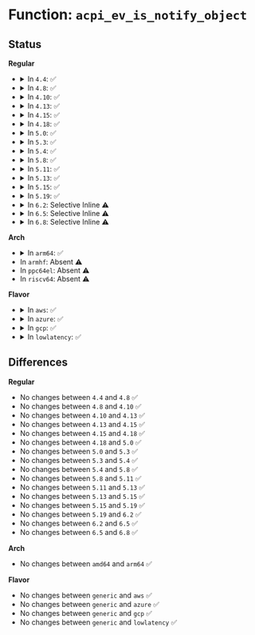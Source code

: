 # Function: <code>acpi_ev_is_notify_object</code>

## Status
<b>Regular</b>
<ul>
<li>
<details>
<summary>In <code>4.4</code>: ✅</summary>

```c
u8 acpi_ev_is_notify_object(struct acpi_namespace_node *node);
```

**Collision:** Unique Global

**Inline:** No

**Transformation:** False

**Instances:**

```
In drivers/acpi/acpica/evmisc.c (ffffffff8149178c)
Location: drivers/acpi/acpica/evmisc.c:69
Inline: False
Direct callers:
  - drivers/acpi/acpica/evmisc.c:acpi_ev_queue_notify_request
  - drivers/acpi/acpica/exoparg2.c:acpi_ex_opcode_2A_0T_0R
```
**Symbols:**

```
ffffffff8149178c-ffffffff814917b1: acpi_ev_is_notify_object (STB_GLOBAL)
```
</details>
</li>
<li>
<details>
<summary>In <code>4.8</code>: ✅</summary>

```c
u8 acpi_ev_is_notify_object(struct acpi_namespace_node *node);
```

**Collision:** Unique Global

**Inline:** No

**Transformation:** False

**Instances:**

```
In drivers/acpi/acpica/evmisc.c (ffffffff814e056b)
Location: drivers/acpi/acpica/evmisc.c:69
Inline: False
Direct callers:
  - drivers/acpi/acpica/evmisc.c:acpi_ev_queue_notify_request
  - drivers/acpi/acpica/exoparg2.c:acpi_ex_opcode_2A_0T_0R
```
**Symbols:**

```
ffffffff814e056b-ffffffff814e0590: acpi_ev_is_notify_object (STB_GLOBAL)
```
</details>
</li>
<li>
<details>
<summary>In <code>4.10</code>: ✅</summary>

```c
u8 acpi_ev_is_notify_object(struct acpi_namespace_node *node);
```

**Collision:** Unique Global

**Inline:** No

**Transformation:** False

**Instances:**

```
In drivers/acpi/acpica/evmisc.c (ffffffff81502ed1)
Location: drivers/acpi/acpica/evmisc.c:69
Inline: False
Direct callers:
  - drivers/acpi/acpica/evmisc.c:acpi_ev_queue_notify_request
  - drivers/acpi/acpica/exoparg2.c:acpi_ex_opcode_2A_0T_0R
```
**Symbols:**

```
ffffffff81502ed1-ffffffff81502ef6: acpi_ev_is_notify_object (STB_GLOBAL)
```
</details>
</li>
<li>
<details>
<summary>In <code>4.13</code>: ✅</summary>

```c
u8 acpi_ev_is_notify_object(struct acpi_namespace_node *node);
```

**Collision:** Unique Global

**Inline:** No

**Transformation:** False

**Instances:**

```
In drivers/acpi/acpica/evmisc.c (ffffffff81513411)
Location: drivers/acpi/acpica/evmisc.c:69
Inline: False
Direct callers:
  - drivers/acpi/acpica/evmisc.c:acpi_ev_queue_notify_request
  - drivers/acpi/acpica/exoparg2.c:acpi_ex_opcode_2A_0T_0R
```
**Symbols:**

```
ffffffff81513411-ffffffff81513436: acpi_ev_is_notify_object (STB_GLOBAL)
```
</details>
</li>
<li>
<details>
<summary>In <code>4.15</code>: ✅</summary>

```c
u8 acpi_ev_is_notify_object(struct acpi_namespace_node *node);
```

**Collision:** Unique Global

**Inline:** No

**Transformation:** False

**Instances:**

```
In drivers/acpi/acpica/evmisc.c (ffffffff8155c03c)
Location: drivers/acpi/acpica/evmisc.c:69
Inline: False
Direct callers:
  - drivers/acpi/acpica/evmisc.c:acpi_ev_queue_notify_request
  - drivers/acpi/acpica/exoparg2.c:acpi_ex_opcode_2A_0T_0R
  - drivers/acpi/acpica/dbcmds.c:acpi_db_send_notify
```
**Symbols:**

```
ffffffff8155c03c-ffffffff8155c061: acpi_ev_is_notify_object (STB_GLOBAL)
```
</details>
</li>
<li>
<details>
<summary>In <code>4.18</code>: ✅</summary>

```c
u8 acpi_ev_is_notify_object(struct acpi_namespace_node *node);
```

**Collision:** Unique Global

**Inline:** No

**Transformation:** False

**Instances:**

```
In drivers/acpi/acpica/evmisc.c (ffffffff81592bbb)
Location: drivers/acpi/acpica/evmisc.c:35
Inline: False
Direct callers:
  - drivers/acpi/acpica/evmisc.c:acpi_ev_queue_notify_request
  - drivers/acpi/acpica/exoparg2.c:acpi_ex_opcode_2A_0T_0R
  - drivers/acpi/acpica/dbcmds.c:acpi_db_send_notify
```
**Symbols:**

```
ffffffff81592bbb-ffffffff81592be0: acpi_ev_is_notify_object (STB_GLOBAL)
```
</details>
</li>
<li>
<details>
<summary>In <code>5.0</code>: ✅</summary>

```c
u8 acpi_ev_is_notify_object(struct acpi_namespace_node *node);
```

**Collision:** Unique Global

**Inline:** No

**Transformation:** False

**Instances:**

```
In drivers/acpi/acpica/evmisc.c (ffffffff815ab25b)
Location: drivers/acpi/acpica/evmisc.c:35
Inline: False
Direct callers:
  - drivers/acpi/acpica/evmisc.c:acpi_ev_queue_notify_request
  - drivers/acpi/acpica/exoparg2.c:acpi_ex_opcode_2A_0T_0R
  - drivers/acpi/acpica/dbcmds.c:acpi_db_send_notify
```
**Symbols:**

```
ffffffff815ab25b-ffffffff815ab280: acpi_ev_is_notify_object (STB_GLOBAL)
```
</details>
</li>
<li>
<details>
<summary>In <code>5.3</code>: ✅</summary>

```c
u8 acpi_ev_is_notify_object(struct acpi_namespace_node *node);
```

**Collision:** Unique Global

**Inline:** No

**Transformation:** False

**Instances:**

```
In drivers/acpi/acpica/evmisc.c (ffffffff815dca51)
Location: drivers/acpi/acpica/evmisc.c:35
Inline: False
Direct callers:
  - drivers/acpi/acpica/evmisc.c:acpi_ev_queue_notify_request
  - drivers/acpi/acpica/exoparg2.c:acpi_ex_opcode_2A_0T_0R
  - drivers/acpi/acpica/dbcmds.c:acpi_db_send_notify
```
**Symbols:**

```
ffffffff815dca51-ffffffff815dca72: acpi_ev_is_notify_object (STB_GLOBAL)
```
</details>
</li>
<li>
<details>
<summary>In <code>5.4</code>: ✅</summary>

```c
u8 acpi_ev_is_notify_object(struct acpi_namespace_node *node);
```

**Collision:** Unique Global

**Inline:** No

**Transformation:** False

**Instances:**

```
In drivers/acpi/acpica/evmisc.c (ffffffff815fdd94)
Location: drivers/acpi/acpica/evmisc.c:35
Inline: False
Direct callers:
  - drivers/acpi/acpica/evmisc.c:acpi_ev_queue_notify_request
  - drivers/acpi/acpica/exoparg2.c:acpi_ex_opcode_2A_0T_0R
  - drivers/acpi/acpica/dbcmds.c:acpi_db_send_notify
```
**Symbols:**

```
ffffffff815fdd94-ffffffff815fddb5: acpi_ev_is_notify_object (STB_GLOBAL)
```
</details>
</li>
<li>
<details>
<summary>In <code>5.8</code>: ✅</summary>

```c
u8 acpi_ev_is_notify_object(struct acpi_namespace_node *node);
```

**Collision:** Unique Global

**Inline:** No

**Transformation:** False

**Instances:**

```
In drivers/acpi/acpica/evmisc.c (ffffffff816a9f5e)
Location: drivers/acpi/acpica/evmisc.c:35
Inline: False
Direct callers:
  - drivers/acpi/acpica/evmisc.c:acpi_ev_queue_notify_request
  - drivers/acpi/acpica/evxface.c:acpi_remove_notify_handler
  - drivers/acpi/acpica/evxface.c:acpi_install_notify_handler
  - drivers/acpi/acpica/exoparg2.c:acpi_ex_opcode_2A_0T_0R
  - drivers/acpi/acpica/dbcmds.c:acpi_db_send_notify
```
**Symbols:**

```
ffffffff816a9f5e-ffffffff816a9f7f: acpi_ev_is_notify_object (STB_GLOBAL)
```
</details>
</li>
<li>
<details>
<summary>In <code>5.11</code>: ✅</summary>

```c
u8 acpi_ev_is_notify_object(struct acpi_namespace_node *node);
```

**Collision:** Unique Global

**Inline:** No

**Transformation:** False

**Instances:**

```
In drivers/acpi/acpica/evmisc.c (ffffffff816c7810)
Location: drivers/acpi/acpica/evmisc.c:35
Inline: False
Direct callers:
  - drivers/acpi/acpica/evmisc.c:acpi_ev_queue_notify_request
  - drivers/acpi/acpica/evxface.c:acpi_remove_notify_handler
  - drivers/acpi/acpica/evxface.c:acpi_install_notify_handler
  - drivers/acpi/acpica/exoparg2.c:acpi_ex_opcode_2A_0T_0R
  - drivers/acpi/acpica/dbcmds.c:acpi_db_send_notify
```
**Symbols:**

```
ffffffff816c7810-ffffffff816c7831: acpi_ev_is_notify_object (STB_GLOBAL)
```
</details>
</li>
<li>
<details>
<summary>In <code>5.13</code>: ✅</summary>

```c
u8 acpi_ev_is_notify_object(struct acpi_namespace_node *node);
```

**Collision:** Unique Global

**Inline:** No

**Transformation:** False

**Instances:**

```
In drivers/acpi/acpica/evmisc.c (ffffffff816a9829)
Location: drivers/acpi/acpica/evmisc.c:35
Inline: False
Direct callers:
  - drivers/acpi/acpica/evmisc.c:acpi_ev_queue_notify_request
  - drivers/acpi/acpica/evxface.c:acpi_remove_notify_handler
  - drivers/acpi/acpica/evxface.c:acpi_install_notify_handler
  - drivers/acpi/acpica/exoparg2.c:acpi_ex_opcode_2A_0T_0R
  - drivers/acpi/acpica/dbcmds.c:acpi_db_send_notify
```
**Symbols:**

```
ffffffff816a9829-ffffffff816a984a: acpi_ev_is_notify_object (STB_GLOBAL)
```
</details>
</li>
<li>
<details>
<summary>In <code>5.15</code>: ✅</summary>

```c
u8 acpi_ev_is_notify_object(struct acpi_namespace_node *node);
```

**Collision:** Unique Global

**Inline:** No

**Transformation:** False

**Instances:**

```
In drivers/acpi/acpica/evmisc.c (ffffffff81720483)
Location: drivers/acpi/acpica/evmisc.c:35
Inline: False
Direct callers:
  - drivers/acpi/acpica/evmisc.c:acpi_ev_queue_notify_request
  - drivers/acpi/acpica/evxface.c:acpi_remove_notify_handler
  - drivers/acpi/acpica/evxface.c:acpi_install_notify_handler
  - drivers/acpi/acpica/exoparg2.c:acpi_ex_opcode_2A_0T_0R
  - drivers/acpi/acpica/dbcmds.c:acpi_db_send_notify
```
**Symbols:**

```
ffffffff81720483-ffffffff817204a4: acpi_ev_is_notify_object (STB_GLOBAL)
```
</details>
</li>
<li>
<details>
<summary>In <code>5.19</code>: ✅</summary>

```c
u8 acpi_ev_is_notify_object(struct acpi_namespace_node *node);
```

**Collision:** Unique Global

**Inline:** No

**Transformation:** False

**Instances:**

```
In drivers/acpi/acpica/evmisc.c (ffffffff818506b1)
Location: drivers/acpi/acpica/evmisc.c:35
Inline: False
Direct callers:
  - drivers/acpi/acpica/evmisc.c:acpi_ev_queue_notify_request
  - drivers/acpi/acpica/evxface.c:acpi_remove_notify_handler
  - drivers/acpi/acpica/evxface.c:acpi_install_notify_handler
  - drivers/acpi/acpica/exoparg2.c:acpi_ex_opcode_2A_0T_0R
  - drivers/acpi/acpica/dbcmds.c:acpi_db_send_notify
```
**Symbols:**

```
ffffffff818506b1-ffffffff818506d7: acpi_ev_is_notify_object (STB_GLOBAL)
```
</details>
</li>
<li>
<details>
<summary>In <code>6.2</code>: Selective Inline ⚠️</summary>

```c
u8 acpi_ev_is_notify_object(struct acpi_namespace_node *node);
```

**Collision:** Unique Global

**Inline:** Selective

**Transformation:** False

**Instances:**

```
In drivers/acpi/acpica/evmisc.c (ffffffff8198a3a5)
Location: drivers/acpi/acpica/evmisc.c:35
Inline: True
Inline callers:
  - drivers/acpi/acpica/evmisc.c:acpi_ev_queue_notify_request
Direct callers:
  - drivers/acpi/acpica/evxface.c:acpi_remove_notify_handler
  - drivers/acpi/acpica/evxface.c:acpi_install_notify_handler
  - drivers/acpi/acpica/exoparg2.c:acpi_ex_opcode_2A_0T_0R
  - drivers/acpi/acpica/dbcmds.c:acpi_db_send_notify
```
**Symbols:**

```
ffffffff8198a360-ffffffff8198a38a: acpi_ev_is_notify_object (STB_GLOBAL)
```
</details>
</li>
<li>
<details>
<summary>In <code>6.5</code>: Selective Inline ⚠️</summary>

```c
u8 acpi_ev_is_notify_object(struct acpi_namespace_node *node);
```

**Collision:** Unique Global

**Inline:** Selective

**Transformation:** False

**Instances:**

```
In drivers/acpi/acpica/evmisc.c (ffffffff819d0e05)
Location: drivers/acpi/acpica/evmisc.c:35
Inline: True
Inline callers:
  - drivers/acpi/acpica/evmisc.c:acpi_ev_queue_notify_request
Direct callers:
  - drivers/acpi/acpica/evxface.c:acpi_remove_notify_handler
  - drivers/acpi/acpica/evxface.c:acpi_install_notify_handler
  - drivers/acpi/acpica/exoparg2.c:acpi_ex_opcode_2A_0T_0R
  - drivers/acpi/acpica/dbcmds.c:acpi_db_send_notify
```
**Symbols:**

```
ffffffff819d0dc0-ffffffff819d0dea: acpi_ev_is_notify_object (STB_GLOBAL)
```
</details>
</li>
<li>
<details>
<summary>In <code>6.8</code>: Selective Inline ⚠️</summary>

```c
u8 acpi_ev_is_notify_object(struct acpi_namespace_node *node);
```

**Collision:** Unique Global

**Inline:** Selective

**Transformation:** False

**Instances:**

```
In drivers/acpi/acpica/evmisc.c (ffffffff81a1b965)
Location: drivers/acpi/acpica/evmisc.c:35
Inline: True
Inline callers:
  - drivers/acpi/acpica/evmisc.c:acpi_ev_queue_notify_request
Direct callers:
  - drivers/acpi/acpica/evxface.c:acpi_remove_notify_handler
  - drivers/acpi/acpica/evxface.c:acpi_install_notify_handler
  - drivers/acpi/acpica/exoparg2.c:acpi_ex_opcode_2A_0T_0R
  - drivers/acpi/acpica/dbcmds.c:acpi_db_send_notify
```
**Symbols:**

```
ffffffff81a1b920-ffffffff81a1b94a: acpi_ev_is_notify_object (STB_GLOBAL)
```
</details>
</li>
</ul>
<b>Arch</b>
<ul>
<li>
<details>
<summary>In <code>arm64</code>: ✅</summary>

```c
u8 acpi_ev_is_notify_object(struct acpi_namespace_node *node);
```

**Collision:** Unique Global

**Inline:** No

**Transformation:** False

**Instances:**

```
In drivers/acpi/acpica/evmisc.c (ffff800010782134)
Location: drivers/acpi/acpica/evmisc.c:35
Inline: False
Direct callers:
  - drivers/acpi/acpica/evmisc.c:acpi_ev_queue_notify_request
  - drivers/acpi/acpica/exoparg2.c:acpi_ex_opcode_2A_0T_0R
```
**Symbols:**

```
ffff800010782134-ffff80001078217c: acpi_ev_is_notify_object (STB_GLOBAL)
```
</details>
</li>
<li>
In <code>armhf</code>: Absent ⚠️
</li>
<li>
In <code>ppc64el</code>: Absent ⚠️
</li>
<li>
In <code>riscv64</code>: Absent ⚠️
</li>
</ul>
<b>Flavor</b>
<ul>
<li>
<details>
<summary>In <code>aws</code>: ✅</summary>

```c
u8 acpi_ev_is_notify_object(struct acpi_namespace_node *node);
```

**Collision:** Unique Global

**Inline:** No

**Transformation:** False

**Instances:**

```
In drivers/acpi/acpica/evmisc.c (ffffffff815e70bc)
Location: drivers/acpi/acpica/evmisc.c:35
Inline: False
Direct callers:
  - drivers/acpi/acpica/evmisc.c:acpi_ev_queue_notify_request
  - drivers/acpi/acpica/exoparg2.c:acpi_ex_opcode_2A_0T_0R
```
**Symbols:**

```
ffffffff815e70bc-ffffffff815e70dd: acpi_ev_is_notify_object (STB_GLOBAL)
```
</details>
</li>
<li>
<details>
<summary>In <code>azure</code>: ✅</summary>

```c
u8 acpi_ev_is_notify_object(struct acpi_namespace_node *node);
```

**Collision:** Unique Global

**Inline:** No

**Transformation:** False

**Instances:**

```
In drivers/acpi/acpica/evmisc.c (ffffffff815d270f)
Location: drivers/acpi/acpica/evmisc.c:35
Inline: False
Direct callers:
  - drivers/acpi/acpica/evmisc.c:acpi_ev_queue_notify_request
  - drivers/acpi/acpica/exoparg2.c:acpi_ex_opcode_2A_0T_0R
```
**Symbols:**

```
ffffffff815d270f-ffffffff815d2730: acpi_ev_is_notify_object (STB_GLOBAL)
```
</details>
</li>
<li>
<details>
<summary>In <code>gcp</code>: ✅</summary>

```c
u8 acpi_ev_is_notify_object(struct acpi_namespace_node *node);
```

**Collision:** Unique Global

**Inline:** No

**Transformation:** False

**Instances:**

```
In drivers/acpi/acpica/evmisc.c (ffffffff815f2074)
Location: drivers/acpi/acpica/evmisc.c:35
Inline: False
Direct callers:
  - drivers/acpi/acpica/evmisc.c:acpi_ev_queue_notify_request
  - drivers/acpi/acpica/exoparg2.c:acpi_ex_opcode_2A_0T_0R
  - drivers/acpi/acpica/dbcmds.c:acpi_db_send_notify
```
**Symbols:**

```
ffffffff815f2074-ffffffff815f2095: acpi_ev_is_notify_object (STB_GLOBAL)
```
</details>
</li>
<li>
<details>
<summary>In <code>lowlatency</code>: ✅</summary>

```c
u8 acpi_ev_is_notify_object(struct acpi_namespace_node *node);
```

**Collision:** Unique Global

**Inline:** No

**Transformation:** False

**Instances:**

```
In drivers/acpi/acpica/evmisc.c (ffffffff8160bf24)
Location: drivers/acpi/acpica/evmisc.c:35
Inline: False
Direct callers:
  - drivers/acpi/acpica/evmisc.c:acpi_ev_queue_notify_request
  - drivers/acpi/acpica/exoparg2.c:acpi_ex_opcode_2A_0T_0R
  - drivers/acpi/acpica/dbcmds.c:acpi_db_send_notify
```
**Symbols:**

```
ffffffff8160bf24-ffffffff8160bf45: acpi_ev_is_notify_object (STB_GLOBAL)
```
</details>
</li>
</ul>

## Differences
<b>Regular</b>
<ul>
<li>
No changes between <code>4.4</code> and <code>4.8</code> ✅
</li>
<li>
No changes between <code>4.8</code> and <code>4.10</code> ✅
</li>
<li>
No changes between <code>4.10</code> and <code>4.13</code> ✅
</li>
<li>
No changes between <code>4.13</code> and <code>4.15</code> ✅
</li>
<li>
No changes between <code>4.15</code> and <code>4.18</code> ✅
</li>
<li>
No changes between <code>4.18</code> and <code>5.0</code> ✅
</li>
<li>
No changes between <code>5.0</code> and <code>5.3</code> ✅
</li>
<li>
No changes between <code>5.3</code> and <code>5.4</code> ✅
</li>
<li>
No changes between <code>5.4</code> and <code>5.8</code> ✅
</li>
<li>
No changes between <code>5.8</code> and <code>5.11</code> ✅
</li>
<li>
No changes between <code>5.11</code> and <code>5.13</code> ✅
</li>
<li>
No changes between <code>5.13</code> and <code>5.15</code> ✅
</li>
<li>
No changes between <code>5.15</code> and <code>5.19</code> ✅
</li>
<li>
No changes between <code>5.19</code> and <code>6.2</code> ✅
</li>
<li>
No changes between <code>6.2</code> and <code>6.5</code> ✅
</li>
<li>
No changes between <code>6.5</code> and <code>6.8</code> ✅
</li>
</ul>
<b>Arch</b>
<ul>
<li>
No changes between <code>amd64</code> and <code>arm64</code> ✅
</li>
</ul>
<b>Flavor</b>
<ul>
<li>
No changes between <code>generic</code> and <code>aws</code> ✅
</li>
<li>
No changes between <code>generic</code> and <code>azure</code> ✅
</li>
<li>
No changes between <code>generic</code> and <code>gcp</code> ✅
</li>
<li>
No changes between <code>generic</code> and <code>lowlatency</code> ✅
</li>
</ul>
